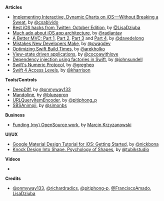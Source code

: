 **Articles**

* [Implementing Interactive, Dynamic Charts on iOS — Without Breaking a Sweat](https://medium.com/supercharges-mobile-product-guide/implementing-interactive-dynamic-charts-on-ios-without-breaking-a-sweat-15367e4b18f3), by [@csabivido](https://twitter.com/csabivido)
* [Best iOS hacks from Twitter: October Edition](https://medium.com/flawless-app-stories/best-ios-hacks-from-twitter-october-edition-ce253347f88a), by [@LisaDziuba](https://twitter.com/lisadziuba)
* [Much ado about iOS app architecture](http://aplus.rs/2017/much-ado-about-ios-app-architecture/), by [@radiantav](https://twitter.com/radiantav)
* [A Better MVC: Part 1](https://davedelong.com/blog/2017/11/06/a-better-mvc-part-1-the-problems/), [Part 2](https://davedelong.com/blog/2017/11/06/a-better-mvc-part-2-fixing-encapsulation/), [Part 3](https://davedelong.com/blog/2017/11/06/a-better-mvc-part-3-fixing-massive-view-controller/) and [Part 4](https://davedelong.com/blog/2017/11/06/a-better-mvc-part-4-future-directions/), by [@davedelong](https://twitter.com/davedelong)
* [Mistakes New Developers Make](http://martiancraft.com/blog/2017/11/rookie-mistakes/), by [@cwagdev](https://twitter.com/cwagdev)
* [Optimizing Swift Build Times](https://github.com/fastred/Optimizing-Swift-Build-Times), by [@arekholko](https://twitter.com/arekholko)
* [View-state driven applications](https://www.cocoawithlove.com/blog/view-state-driven-applications.html), by [@cocoawithlove](https://twitter.com/cocoawithlove)
* [Dependency injection using factories in Swift](https://www.swiftbysundell.com/posts/dependency-injection-using-factories-in-swift), by [@johnsundell](https://twitter.com/johnsundell)
* [Swift's Numeric Protocol](https://swiftunboxed.com/protocols/numeric/), by [@gregheo](https://twitter.com/gregheo)
* [Swift 4 Access Levels](https://useyourloaf.com/blog/swift-4-access-levels/), by [@kharrison](https://twitter.com/kharrison)

**Tools/Controls**

* [DeepDiff](https://github.com/onmyway133/DeepDiff), by [@onmyway133](https://github.com/onmyway133)
* [Mandoline](https://github.com/blueapron/Mandoline), by [@blueapron](https://github.com/blueapron)
* [URLQueryItemEncoder](https://github.com/pitiphong-p/URLQueryItemEncoder), by [@pitiphong_p](https://twitter.com/pitiphong_p)
* [SBSAnimoji](https://github.com/simonbs/SBSAnimoji), by [@simonbs](https://twitter.com/simonbs)

**Business**

* [Funding (my) OpenSource work](https://medium.com/@krzyzanowskim/funding-my-opensource-work-abcf1bbf2e57), by [Marcin Krzyzanowski](https://twitter.com/krzyzanowskim)

**UI/UX**

* [Google Material Design Tutorial for iOS: Getting Started](https://www.raywenderlich.com/170353/introduction-google-material-design-ios), by [@nickbona](https://twitter.com/nickbona)
* [Knock Design Into Shape. Psychology of Shapes](https://tubikstudio.com/knock-design-into-shape-psychology-of-shapes/), by [@tubikstudio](https://twitter.com/tubikstudio)

**Videos**

* 

**Credits**

* [@onmyway133](https://github.com/onmyway133), [@richardradics](https://github.com/richardradics), [@pitiphong-p](https://github.com/pitiphong-p), [@FranciscoAmado](https://github.com/FranciscoAmado), [LisaDziuba](https://github.com/lisadziuba)
